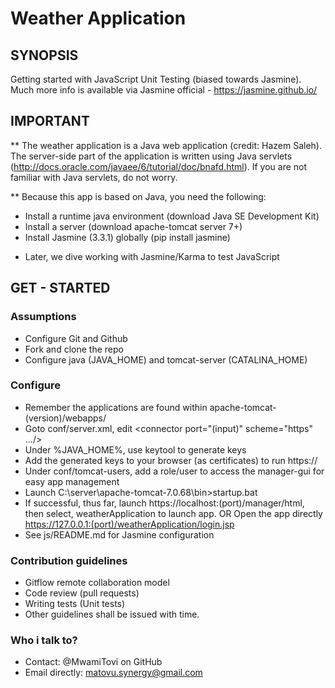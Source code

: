 
Weather Application
===================

## SYNOPSIS

Getting started with JavaScript Unit Testing (biased towards Jasmine).
Much more info is available via Jasmine official - https://jasmine.github.io/

## IMPORTANT

** The weather application is a Java web application (credit: Hazem Saleh).
   The server-side part of the application is written using Java servlets
   (http://docs.oracle.com/javaee/6/tutorial/doc/bnafd.html).
   If you are not familiar with Java servlets, do not worry.

** Because this app is based on Java, you need the following:
   - Install a runtime java environment (download Java SE Development Kit)
   - Install a server (download apache-tomcat server 7+)
   - Install Jasmine (3.3.1) globally (pip install jasmine)

* Later, we dive working with Jasmine/Karma to test JavaScript

## GET - STARTED

### Assumptions
   - Configure Git and Github
   - Fork and clone the repo
   - Configure java (JAVA_HOME) and tomcat-server (CATALINA_HOME)

### Configure

   - Remember the applications are found within apache-tomcat-(version)/webapps/
   - Goto conf/server.xml, edit <connector port="(input)" scheme="https" .../>
   - Under %JAVA_HOME%, use keytool to generate keys
   - Add the generated keys to your browser (as certificates) to run https://
   - Under conf/tomcat-users, add a role/user to access the manager-gui for easy app management
   - Launch C:\server\apache-tomcat-7.0.68\bin>startup.bat
   - If successful, thus far, launch https://localhost:(port)/manager/html, then select, weatherApplication to launch app.
     OR
     Open the app directly https://127.0.0.1:(port)/weatherApplication/login.jsp
   - See js/README.md for Jasmine configuration

### Contribution guidelines
   - Gitflow remote collaboration model
   - Code review (pull requests)
   - Writing tests (Unit tests)
   - Other guidelines shall be issued with time.

### Who i talk to?
   - Contact: @MwamiTovi on GitHub
   - Email directly: matovu.synergy@gmail.com